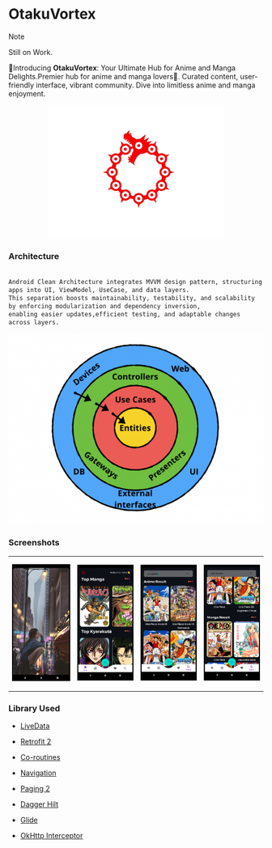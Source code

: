 # OtakuVortex

> [!NOTE]
> Still on Work.

🌟Introducing **OtakuVortex**: Your Ultimate Hub for Anime and Manga Delights.Premier hub for anime and manga lovers🌸. Curated content, user-friendly interface, vibrant community. Dive into limitless anime and manga enjoyment.

<p align="center">
	<img src="app/src/main/res/drawable/logo_bg_removed.png" alt="logo" width="350" height="auto">
</p>

### Architecture

```

Android Clean Architecture integrates MVVM design pattern, structuring apps into UI, ViewModel, UseCase, and data layers.
This separation boosts maintainability, testability, and scalability by enforcing modularization and dependency inversion,
enabling easier updates,efficient testing, and adaptable changes across layers.

```

<p align="center">
	<img src="./assets/clean_architecture.png" alt="architecture" height="auto">
</p>

### Screenshots 

<table>

<tr>
<td>
<p align="center">
	<img src="./assets/landing_screenshot.png" alt="landing screen" height="auto">
</p>
</td>
<td>
<p align="center">
	<img src="./assets/hot_screenshot.png" alt="homescreen" height="auto">
</p>
</td>
<td>
<p align="center">
	<img src="./assets/search_screenshot0.png" alt="homescreen" height="auto">
</p>
</td>
<td>
<p align="center">
	<img src="./assets/search_screenshot1.png" alt="homescreen" height="auto">
</p>
</td>
</tr>
</table>

### Library Used

- [LiveData](https://developer.android.com/reference/kotlin/androidx/lifecycle/LiveData)

- [Retrofit 2](https://github.com/square/retrofit)

- [Co-routines](https://github.com/Kotlin/kotlinx.coroutines)

- [Navigation](https://developer.android.com/jetpack/androidx/releases/navigation)

- [Paging 2](https://developer.android.com/topic/libraries/architecture/paging/)

- [Dagger Hilt](https://developer.android.com/training/dependency-injection/hilt-android)

- [Glide](https://github.com/bumptech/glide)

- [OkHttp Interceptor](https://github.com/square/okhttp/tree/master/okhttp-logging-interceptor)
